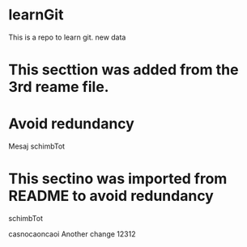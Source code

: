 # learnGit
This is a repo to learn git.
new data

# This secttion was added from the 3rd reame file.
# Avoid redundancy
Mesaj
schimbTot

# This sectino was imported from README to avoid redundancy
schimbTot

casnocaoncaoi
Another change
12312
